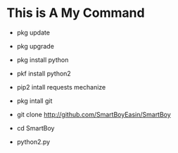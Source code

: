 # This is A My Command 




* pkg update

* pkg upgrade

* pkg install python

* pkf install python2

* pip2 intall requests mechanize

* pkg intall git

* git clone http://github.com/SmartBoyEasin/SmartBoy

* cd SmartBoy

* python2.py
